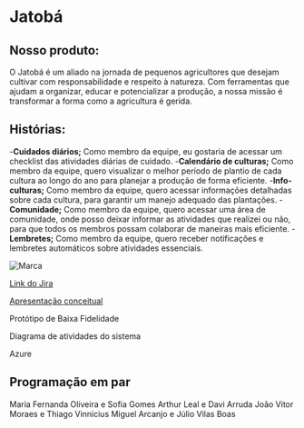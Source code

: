 # Jatobá 

## Nosso produto:
O Jatobá é um aliado na jornada de pequenos agricultores que desejam cultivar com responsabilidade e respeito à natureza. Com ferramentas que ajudam a organizar, educar e potencializar a produção, a nossa missão é transformar a forma como a agricultura é gerida.

## Histórias:
-**Cuidados diários;** Como membro da equipe, eu gostaria de acessar um checklist das atividades diárias de cuidado.
-**Calendário de culturas;** Como membro da equipe, quero visualizar o melhor período de plantio de cada cultura ao longo do ano para planejar a produção de forma eficiente.
-**Info-culturas;** Como membro da equipe, quero acessar informações detalhadas sobre cada cultura, para garantir um manejo adequado das plantações.
-**Comunidade;** Como membro da equipe, quero acessar uma área de comunidade, onde posso deixar informar as atividades que realizei ou não, para que todos os membros possam colaborar de maneiras mais eficiente.
-**Lembretes;** Como membro da equipe, quero receber notificações e lembretes automáticos sobre atividades essenciais.

![Marca](https://github.com/user-attachments/assets/172c0959-5256-432d-9da5-8b9aacd33b3d)

[Link do Jira](https://cesar-ecotrack.atlassian.net/jira/software/projects/G13/boards/34)

[Apresentação conceitual](https://docs.google.com/document/d/1YcFWUKt5CzpJgBr-Ovjdaf_afpZoh-Ol2bMEGYuE8Uc/edit)

Protótipo de Baixa Fidelidade

Diagrama de atividades do sistema

Azure

## Programação em par

Maria Fernanda Oliveira e Sofia Gomes
Arthur Leal e Davi Arruda
João Vitor Moraes e Thiago Vinnicius
Miguel Arcanjo e Júlio Vilas Boas
